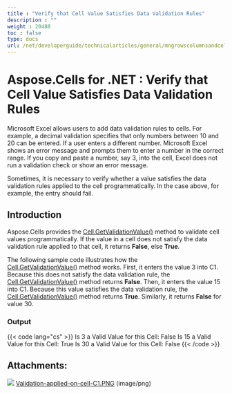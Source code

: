 ```yaml
---
title : "Verify that Cell Value Satisfies Data Validation Rules" 
description : "" 
weight : 20488 
toc : false
type: docs
url: /net/developerguide/technicalarticles/general/mngrowscolumnsandcells/verify+that+cell+value+satisfies+data+validation+rules/
---
```


# Aspose.Cells for .NET : Verify that Cell Value Satisfies Data Validation Rules


Microsoft Excel allows users to add data validation rules to cells. For example, a decimal validation specifies that only numbers between 10 and 20 can be entered. If a user enters a different number. Microsoft Excel shows an error message and prompts them to enter a number in the correct range. If you copy and paste a number, say 3, into the cell, Excel does not run a validation check or show an error message.

Sometimes, it is necessary to verify whether a value satisfies the data validation rules applied to the cell programmatically. In the case above, for example, the entry should fail.

## Introduction

Aspose.Cells provides the [Cell.GetValidationValue()](https://apireference.aspose.com/net/cells/aspose.cells/cell/methods/getvalidationvalue) method to validate cell values programmatically. If the value in a cell does not satisfy the data validation rule applied to that cell, it returns **False**, else **True**.

The following sample code illustrates how the [Cell.GetValidationValue()](https://apireference.aspose.com/net/cells/aspose.cells/cell/methods/getvalidationvalue) method works. First, it enters the value 3 into C1. Because this does not satisfy the data validation rule, the [Cell.GetValidationValue()](https://apireference.aspose.com/net/cells/aspose.cells/cell/methods/getvalidationvalue) method returns **False**. Then, it enters the value 15 into C1. Because this value satisfies the data validation rule, the [Cell.GetValidationValue()](https://apireference.aspose.com/net/cells/aspose.cells/cell/methods/getvalidationvalue) method returns **True**. Similarly, it returns **False** for value 30.

### Output

{{< code lang="cs" >}}
Is 3 a Valid Value for this Cell: False
Is 15 a Valid Value for this Cell: True
Is 30 a Valid Value for this Cell: False
{{< /code >}}

## Attachments:

![](https://docs2.aspose.com/cells/net/images/icons/bullet_blue.gif) [Validation-applied-on-cell-C1.PNG](https://docs2.aspose.com/cells/net/attachments/5017638/5112267.png) (image/png)  

